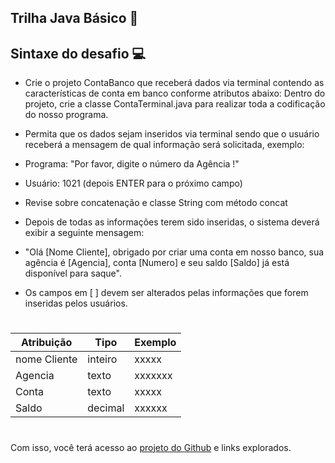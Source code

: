 ## Trilha Java Básico 🚀


## Sintaxe do desafio 💻

- Crie o projeto ContaBanco que receberá dados via terminal contendo as características de conta em banco conforme atributos abaixo:
Dentro do projeto, crie a classe ContaTerminal.java para realizar toda a codificação do nosso programa.

- Permita que os dados sejam inseridos via terminal sendo que o usuário receberá a mensagem de qual informação será solicitada, exemplo:
- Programa: "Por favor, digite o número da Agência !"
- Usuário: 1021 (depois ENTER para o próximo campo)
- Revise sobre concatenação e classe String com método concat
- Depois de todas as informações terem sido inseridas, o sistema deverá exibir a seguinte mensagem:
- "Olá [Nome Cliente], obrigado por criar uma conta em nosso banco, sua agência é [Agencia], conta [Numero] e seu saldo [Saldo] já está disponível para saque".

- Os campos em [ ] devem ser alterados pelas informações que forem inseridas pelos usuários.
  
#

| Atribuição | Tipo | Exemplo |
|---|---|---|
| nome Cliente |   inteiro    | xxxxx |
| Agencia |  texto  | xxxxxxx |
| Conta    |  texto  |   xxxxx  |
| Saldo  |  decimal  |  xxxxxx   |


#



Com isso, você terá acesso ao [projeto do Github](https://github.com/digitalinnovationone/trilha-java-basico) e links explorados.
